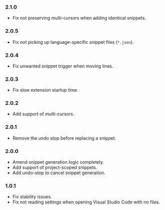 ### 2.1.0
- Fix not preserving multi-cursors when adding identical snippets.

### 2.0.5
- Fix not picking up language-specific snippet files (`*.json`).

### 2.0.4
- Fix unwanted snippet trigger when moving lines.

### 2.0.3
- Fix slow extension startup time.

### 2.0.2
- Add support of multi-cursors.

### 2.0.1
- Remove the undo stop before replacing a snippet.

### 2.0.0
- Amend snippet generation logic completely.
- Add support of project-scoped snippets.
- Add undo-stop to cancel snippet generation.

### 1.0.1
- Fix stability issues.
- Fix not reading settings when opening Visual Studio Code with no files.